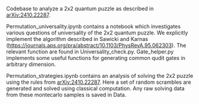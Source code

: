 Codebase to analyze a 2x2 quantum puzzle as described in 	[arXiv:2410.22287](https://arxiv.org/abs/2311.16089). 

Permutation_universality.ipynb contains a notebook which investigates various questions of universality of the 2x2 quantum puzzle. We explicitly implement the algorithm described in Sawicki and Karnas (https://journals.aps.org/pra/abstract/10.1103/PhysRevA.95.062303). The relevant function are found in Universality_check.py. Gate_helper.py implements some useful functions for generating common qudit gates in arbitrary dimension.

Permutation_strategies.ipynb contains an analysis of solving the 2x2 puzzle using the rules from [arXiv:2410.22287](https://arxiv.org/abs/2311.16089). Here a set of random scrambles are generated and solved using classical computation. Any raw solving data from these montecarlo samples is saved in Data.
